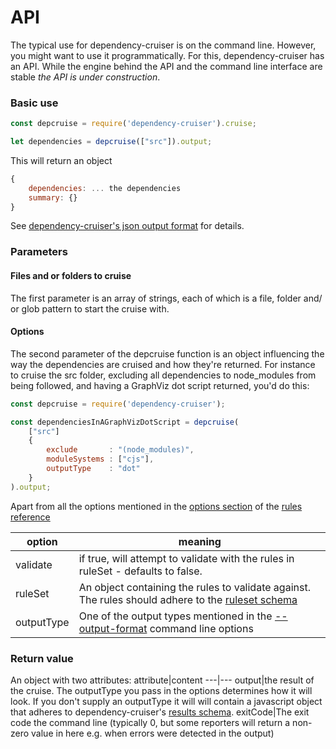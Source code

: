 # API

The typical use for dependency-cruiser is on the command line. However, you
might want to use it programmatically. For this, dependency-cruiser has an
API. While the engine behind the API and the command line interface are
stable *the API is under construction*.


### Basic use

```javascript
const depcruise = require('dependency-cruiser').cruise;

let dependencies = depcruise(["src"]).output;
```

This will return an object
```javascript
{
    dependencies: ... the dependencies
    summary: {}
}
```

See [dependency-cruiser's json output format](output-format.md) for details.

### Parameters

#### Files and or folders to cruise
The first parameter is an array of strings, each of which is a file, folder
and/ or glob pattern to start the cruise with.

#### Options
The second parameter of the depcruise function is an object influencing the
way the dependencies are cruised and how they're returned. For instance to
cruise the src folder, excluding all dependencies to node_modules from being
followed, and having a GraphViz dot script returned, you'd do this:

```javascript
const depcruise = require('dependency-cruiser');

const dependenciesInAGraphVizDotScript = depcruise(
    ["src"]
    {
        exclude       : "(node_modules)",
        moduleSystems : ["cjs"],
        outputType    : "dot"
    }
).output;
```

Apart from all the options mentioned in the [options section](rules-reference.md#the-options) of the [rules reference](rules-reference.md)

option| meaning
--- | ---
validate | if true, will attempt to validate with the rules in ruleSet - defaults to false.
ruleSet | An object containing the rules to validate against. The rules should adhere to the [ruleset schema](../src/main/ruleSet/config-schema.json)
outputType | One of the output types mentioned in the [--output-format](cli.md#--output-type-specify-the-output-format) command line options

### Return value
An object with two attributes:
attribute|content
---|---
output|the result of the cruise. The outputType you pass in the options determines how it will look. If you don't supply an outputType it will will contain a javascript object that adheres to dependency-cruiser's [results schema](../src/extract/results-schema.json).
exitCode|The exit code the command line (typically 0, but some reporters will return a non-zero value in here e.g. when errors were detected in the output)

